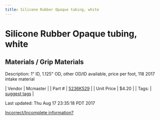 ```yaml
---
title: Silicone Rubber Opaque tubing, white
---
```


# Silicone Rubber Opaque tubing, white
## Materials / Grip Materials
Description: 	1" ID, 1.125" OD, other OD/ID available, price per foot, 118 2017 intake material 

| Vendor | Mcmaster | 
| Part # | [5236K529](https://www.mcmaster.com/#5236K529) | 
| Unit Price | $4.20 | 
| Tags: | [suggest tags](https://docs.google.com/forms/d/e/1FAIpQLSeWyY8v3RgOty-MyWmh9U0iivNYN_molChYyS-0U-o-kOAv_g/viewform) | 

Last updated: Thu Aug 17 23:35:18 PDT 2017

 [Incorrect/Incomplete information?](https://docs.google.com/forms/d/e/1FAIpQLSeWyY8v3RgOty-MyWmh9U0iivNYN_molChYyS-0U-o-kOAv_g/viewform)